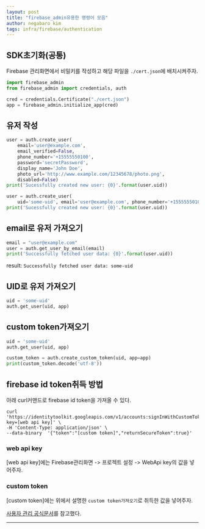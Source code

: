 ```yaml
---
layout: post
title: "firebase_admin유용한 명령어 모음"
author: negabaro kim
tags: infra/firebase/authentication
---
```


## SDK초기화(공통)

Firebase 관리화면에서 비밀키를 작성하고 해당 파일을 `./cert.json`에 배치시켜주자.

```python
import firebase_admin
from firebase_admin import credentials, auth

cred = credentials.Certificate("./cert.json")
app = firebase_admin.initialize_app(cred)
```

## 유저 작성

```python
user = auth.create_user(
    email='user@example.com',
    email_verified=False,
    phone_number='+15555550100',
    password='secretPassword',
    display_name='John Doe',
    photo_url='http://www.example.com/12345678/photo.png',
    disabled=False)
print('Sucessfully created new user: {0}'.format(user.uid))
```

```python
user = auth.create_user(
    uid='some-uid', email='user@example.com', phone_number='+15555550100')
print('Sucessfully created new user: {0}'.format(user.uid))
```

## email로 유저 가져오기


```python
email = "user@example.com"
user = auth.get_user_by_email(email)
print('Successfully fetched user data: {0}'.format(user.uid))
```

result: `Successfully fetched user data: some-uid`


## UID로 유저 가져오기

```python
uid = 'some-uid'
auth.get_user(uid, app)
```

## custom token가져오기

```python
uid = 'some-uid'
auth.get_user(uid, app)

custom_token = auth.create_custom_token(uid, app=app)
print(custom_token.decode('utf-8'))
```

## firebase id token취득 방법

아래 curl커맨드로 firebase id token을 가져올 수 있다.

```
curl 'https://identitytoolkit.googleapis.com/v1/accounts:signInWithCustomToken?key=[web api key]' \
-H 'Content-Type: application/json' \
--data-binary  '{"token":"[custom token]","returnSecureToken":true}'
```

### web api key

[web api key]에는  Firebase관리화면 -> 프로젝트 설정 -> WebApi key의 값을 넣어주자.

### custom token

[custom token]에는 위에서 설명한 `custom token가져오기`로 취득한 값을 넣어주자.


[사용자 관리 공식문서]를 참고했다.

---

[사용자 관리 공식문서]: https://firebase.google.com/docs/auth/admin/manage-users